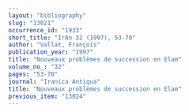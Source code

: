 ```yaml
---
layout: "bibliography"
slug: "13021"
occurrence_id: "1933"
short_title: "IrAn 32 (1997), 53-70"
author: "Vallat, François"
publication_year: "1997"
title: "Nouveaux problèmes de succession en Elam"
volume_no_: "32"
pages: "53-70"
journal: "Iranica Antiqua"
title: "Nouveaux problèmes de succession en Elam"
previous_item: "13024"
---
```

